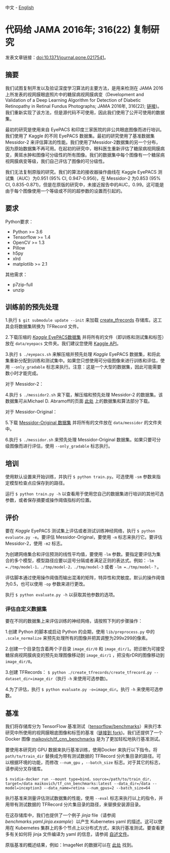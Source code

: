 中文 - [English](https://github.com/mikevoets/jama16-retina-replication/blob/master/README.md)

# 代码给 JAMA 2016年; 316(22) 复制研究

发表文章链接：[doi:10.1371/journal.pone.0217541](https://doi.org/10.1371/journal.pone.0217541)。

## 摘要

我们试图复制开发以及验证深度学习算法的主要方法，是用来检测在 JAMA 2016 上所发表的视网膜眼底照片中的糖尿病视网膜病变（Development and Validation of a Deep Learning Algorithm for Detection of Diabetic Retinopathy in Retinal Fundus Photographs; JAMA 2016年, 316(22); [链接](https://jamanetwork.com/journals/jama/fullarticle/2588763))。我们重新实现了该方法，但是源代码不可使用，因此我们使用了公开可使用的数据集。

最初的研究是使用来自 EyePACS 和印度三家医院的非公共眼底图像而进行培训。我们使用了 Kaggle 的不同 EyePACS 数据集。最初的研究使用了基准数据集 Messidor-2 来评估算法的性能。我们使用了Messidor-2数据集的另一个分布，因为原始数据集不再可用。在起初的研究中，眼科医生重新评估了糖尿病视网膜病变，黄斑水肿和图像可分级性的所有图像。我们的数据集中每个图像有一个糖尿病视网膜病变等级，我们自己评估了图像的可分级性。

我们无法复制原版的研究。我们的算法的接收器操作曲线在 Kaggle EyePACS 测试集（AUC）为0.951 (95% CI, 0.947-0.956)，在 Messidor-2 为0.853 (95% CI, 0.835-0.871)，但是在原版的研究中，未接近报告中的AUC，0.99。这可能是由于每个图像使用一个等级或不同的超参数的设置而引起的。

## 要求

Python要求：

- Python >= 3.6
- Tensorflow >= 1.4
- OpenCV >= 1.3
- Pillow
- h5py
- xlrd
- matplotlib >= 2.1

其他需求：

- p7zip-full
- unzip

## 训练前的预先处理

1.执行 `$ git submodule update --init` 来加载 [create_tfrecords](https://github.com/mikevoets/create_tfrecords) 存储库。这工具会将数据集转换为 TFRecord 文件。

2.下载压缩的 [_Kaggle_ EyePACS数据集](https://www.kaggle.com/c/diabetic-retinopathy-detection) 并将所有的文件（即训练和测试集和标签）放在 `data/eyepacs` 文件夹。我们建议您使用 [Kaggle API](https://github.com/Kaggle/kaggle-api)。

3.执行 `$ ./eyepacs.sh` 来解压缩并预先处理 _Kaggle_ EyePACS 数据集，和将此集重新分配到训练和测试集中。如果您只想使用可分级图像来进行训练和评估，使用 `--only_gradable` 标志来执行。注意：这是一个大型的数据集，因此可能需要数小时才能完成。

对于 Messidor-2：

4.执行 `$ ./messidor2.sh` 来下载，解压缩和预先处理 Messidor-2 的数据集。该数据集可从Michael D. Abramoff的页面 [此处](https://medicine.uiowa.edu/eye/abramoff) 上的数据集和算法部分下载。

对于 Messidor-Original：

5.下载 [Messidor-Original 数据集](http://www.adcis.net/en/Download-Third-Party/Messidor.html) 并将所有的文件放在  `data/messidor` 的文件夹中。

6.执行 `$ ./messidor.sh` 来预先处理 Messidor-Original 数据集。如果只要可分级图像而进行评估，使用 `--only_gradable` 标志执行。

## 培训

使用默认设置来开始训练，并执行 `$ python train.py`。可选使用 `-sm` 参数来指定模型检查点应保存到的路径。

运行 `$ python train.py -h` 以查看用于使用您自己的数据集进行培训的其他可选参数，或者保存摘要或操作阈值指标的位置。

## 评价

要在 _Kaggle_ EyePACS 测试集上评估或者测试训练神经网络，执行 `$ python evaluate.py -e`。要评估 Messidor-Original，要使用 `-m` 标志来执行它。要评估 Messidor-2，使用 `-m2` 标志。

为创建网络集合和评估预测的线性平均值，要使用 `-lm` 参数。要指定要评估为集合的多个模型，模型路径应要以逗号分隔或者满足正则的表达式。例如：`-lm =./tmp/model-1，./tmp/model-2，./tmp/model-3` 或者 `-lm =./tmp/model-？`。

评估脚本通过使用操作阈值而输出混淆的矩阵，特异性和灵敏度。默认的操作阈值为0.5，也可以使用 `-op` 参数来进行更改。

执行  `$ python evaluate.py -h` 以获取其他参数的选项。

### 评估自定义数据集

要在不同的数据集上来评估训练的神经网络，请按照下列的步骤操作：

1.创建 Python 的脚本或启动 Python 的会期，使用 `lib/preprocess.py` 中的 `.scale_normalize` 来预先处理所有的图像并把其调整为299x299的像素。

2.创建一个目录包含着两个子目录 `image_dir/0` 和 `image_dir/1`。把诊断为可接受糖尿病视网膜病变的预先处理图像移动到 `image_dir/1` ，把没有rDR的图像移动到 `image_dir/0`。

3.创建 TFRecords： `$ python ./create_tfrecords/create_tfrecord.py --dataset_dir=image_dir`（执行 `-h` 来使用可选参数)。

4.为了评估，执行 `$ python evaluate.py -o=image_dir`。执行 `-h` 来使用可选参数。

## 基准

我们将存储库分为 TensorFlow 基准测试（[tensorflow/benchmarks](https://github.com/tensorflow/benchmarks)）来执行本研究中所使用的视网膜眼底图像和标签的基准（[链接到 fork](https://github.com/mikevoets/benchmarks))。我们还提供了一个 Docker 图像 [maikovich/tf_cnn_benchmarks](https://hub.docker.com/r/maikovich/tf_cnn_benchmarks/) 是为了更加轻松地执行基准测试。

要使用本研究的 GPU 数据来执行基准训练，使用Docker 来执行以下指令。将 `path/to/train_dir` 替换成为带有测试数据的 TFRecord 分片集目录的路径。可以根据环境的功能，而修改 `--num_gpu` ，`--batch_size` 标志。对于其它的标志，请参阅分叉存储库。

```
$ nvidia-docker run --mount type=bind，source=/path/to/train_dir，target=/data maikovich/tf_cnn_benchmarks:latest --data_dir=/data --model=inception3 --data_name=retina --num_gpus=2 --batch_size=64
```

执行基准来测量评估测试数据集的性能，使用 `--eval` 标志来执行以上的指令，并用带有测试数据的 TFRecord 分片集目录的路径，来替换安装源目录。

在这存储库中，我们也提供了一个例子 _jinja_ file（请参阅 _benchmarks.yaml.jinja.example_）以产生 Kubernetes yaml 的描述。这可以使用在 Kubernetes 集群上的多个节点上以分布式方式，来执行基准测试。要查看更多有关如何将 jinja 文件编译为 yaml 的信息，请参阅 [自述文件](https://github.com/tensorflow/ecosystem/tree/master/kubernetes)。

原版基准的概述结果，例如：ImageNet 的数据可以在 [此处](https://www.tensorflow.org/performance/benchmarks) 找到。
